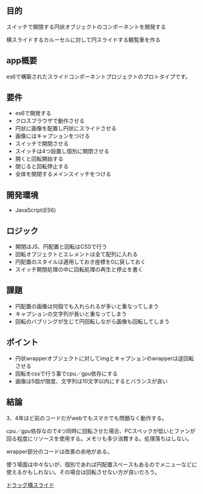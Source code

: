 ## 目的

スイッチで開閉する円状オブジェクトのコンポーネントを開発する

横スライドするカルーセルに対して円スライドする観覧車を作る

## app概要

es6で構築されたスライドコンポーネントプロジェクトのプロトタイプです。

## 要件

* es6で開発する
* クロスブラウザで動作させる
* 円状に画像を配置し円状にスライドさせる
* 画像にはキャプションをつける
* スイッチで開閉させる
* スイッチは4つ設置し個別に開閉させる
* 開くと回転開始する
* 閉じると回転停止する
* 全体を開閉するメインスイッチをつける

## 開発環境

* JavaScript(ES6)

## ロジック

* 開閉はJS、円配置と回転はCSSで行う
* 回転オブジェクトとエレメントは全て配列に入れる
* 円配置のスタイルは適用しておき座標を0に戻しておく
* スイッチ開閉処理の中に回転処理の再生と停止を書く

## 課題

* 円配置の画像は何個でも入れられるが多いと重なってしまう
* キャプションの文字列が長いと重なってしまう
* 回転のバブリングが生じて円回転しながら画像も回転してしまう

## ポイント

* 円状wrapperオブジェクトに対してimgとキャプションのwrapperは逆回転させる
* 回転をcssで行う事でcpu／gpu依存にする
* 画像は5個が限度、文字列は10文字以内にするとバランスが良い

## 結論

3、4年ほど前のコードだがwebでもスマホでも問題なく動作する。

cpu／gpu依存なので4つ同時に回転させた場合、PCスペックが低いとファンが回る程度にリソースを使用する。メモリも多少消費する。処理落ちはしない。

wrapper部分のコードは改善の余地がある。

使う場面は中々ないが、個別であれば円配置スペースもあるのでメニューなどに使えるかもしれない。その場合は回転させない方が良いだろう。

[ドラッグ横スライド](https://github.com/k-gitest/draggable-min)